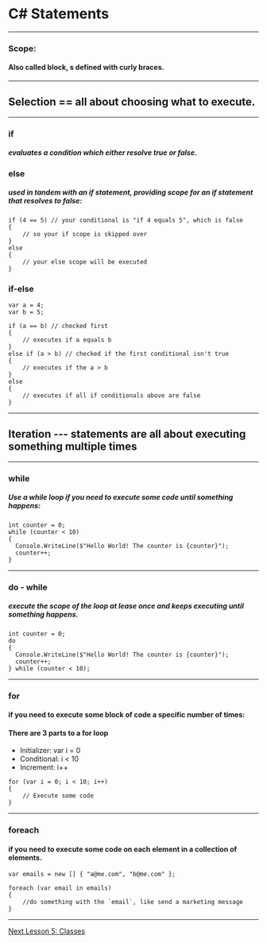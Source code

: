 # C# Statements
---
### Scope:
#### Also called block, s defined with curly braces.
---

## Selection == all about choosing what to execute.
---
### **if**
##### evaluates a condition which either resolve **true** or **false**.

### **else**
#####  used in tandem with an if statement, providing scope for an if statement that resolves to false:

```
if (4 == 5) // your conditional is "if 4 equals 5", which is false
{
    // so your if scope is skipped over
}
else
{
    // your else scope will be executed
}

```

### if-else

```
var a = 4;
var b = 5;

if (a == b) // checked first
{
    // executes if a equals b
}
else if (a > b) // checked if the first conditional isn't true
{
    // executes if the a > b
}
else
{
    // executes if all if conditionals above are false
}
```
---
## Iteration  --- statements are all about executing something multiple times

---
### while
##### Use a while loop if you need to execute some code until something happens:

```
int counter = 0;
while (counter < 10)
{
  Console.WriteLine($"Hello World! The counter is {counter}");
  counter++;
}

```
---
### do - while
##### execute the scope of the loop at lease once and keeps executing until something happens.

```
int counter = 0;
do
{
  Console.WriteLine($"Hello World! The counter is {counter}");
  counter++;
} while (counter < 10);

```
---
### for
#### if you need to execute some block of code a specific number of times:
#### There are 3 parts to a for loop
* Initializer: var i = 0
* Conditional: i < 10
* Increment: i++
```
for (var i = 0; i < 10; i++)
{
    // Execute some code
}

```
---

### foreach
#### if you need to execute some code on each element in a collection of elements.
```
var emails = new [] { "a@me.com", "b@me.com" };

foreach (var email in emails)
{
    //do something with the `email`, like send a marketing message
}

```
---

[Next Lesson 5: Classes](./Lesson-5.md)
